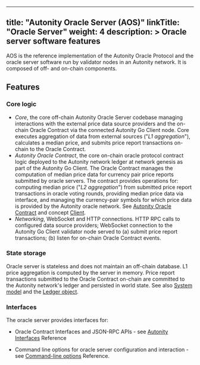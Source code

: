 
---
title: "Autonity Oracle Server (AOS)"
linkTitle: "Oracle Server"
weight: 4
description: >
  Oracle server software features
---

AOS is the reference implementation of the Autonity Oracle Protocol and the oracle server software run by validator nodes in an Autonity network. It is composed of off- and on-chain components.

## Features

### Core logic

- _Core_, the core off-chain Autonity Oracle Server codebase managing interactions with the external price data source providers and the on-chain Oracle Contract via the connected Autonity Go Client node. Core executes aggregation of data from external sources ("_L1 aggregation_"), calculates a median price, and submits price report transactions on-chain to the Oracle Contract.
- _Autonity Oracle Contract_, the core on-chain oracle protocol contract logic deployed to the Autonity network ledger at network genesis as part of the Autonity Go Client. The Oracle Contract manages the computation of median price data for currency pair price reports submitted by oracle servers. The contract provides operations for: computing median price ("_L2 aggregation_") from submitted price report transactions in oracle voting rounds, providing median price data via interface, and managing the currency-pair symbols for which price data is provided by the Autonity oracle network. See [Autonity Oracle Contract](/concepts/architecture/#autonity-oracle-contract) and concept [Client](/concepts/client/).
- _Networking_, WebSocket and HTTP connections. HTTP RPC calls to configured data source providers; WebSocket connection to the Autonity Go Client validator node served to (a) submit price report transactions; (b) listen for on-chain Oracle Contract events.

### State storage

Oracle server is stateless and does not maintain an off-chain database. L1 price aggregation is computed by the server in memory. Price report transactions submitted to the Oracle Contract on-chain are committed to the Autonity network's ledger and persisted in world state. See also [System model](/concepts/system-model/) and the [Ledger object](/concepts/system-model/#the-ledger-object). 

### Interfaces

The oracle server provides interfaces for:

- Oracle Contract Interfaces and JSON-RPC APIs - see [Autonity Interfaces](/reference/api/oracle/) Reference

<!--
- RPC calls from the Autonity Utility Tool `aut`. `aut` provides a command-line interface to Autonity-specific queries and operations, as well as much of the base Ethereum functionality.
-->

- Command line options for oracle server configuration and interaction - see [Command-line options](/reference/cli/oracle/#command-line-options) Reference.
